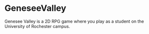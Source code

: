 # GeneseeValley
Genesee Valley is a 2D RPG game where you play as a student on the University of Rochester campus.

